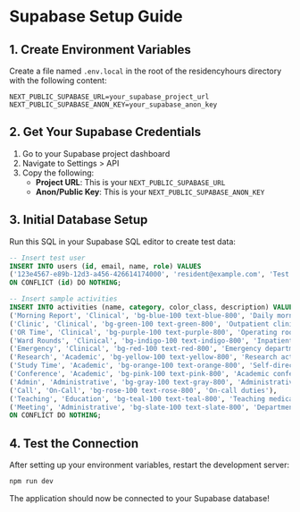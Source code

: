 # Supabase Setup Guide

## 1. Create Environment Variables

Create a file named `.env.local` in the root of the residencyhours directory with the following content:

```
NEXT_PUBLIC_SUPABASE_URL=your_supabase_project_url
NEXT_PUBLIC_SUPABASE_ANON_KEY=your_supabase_anon_key
```

## 2. Get Your Supabase Credentials

1. Go to your Supabase project dashboard
2. Navigate to Settings > API
3. Copy the following:
   - **Project URL**: This is your `NEXT_PUBLIC_SUPABASE_URL`
   - **Anon/Public Key**: This is your `NEXT_PUBLIC_SUPABASE_ANON_KEY`

## 3. Initial Database Setup

Run this SQL in your Supabase SQL editor to create test data:

```sql
-- Insert test user
INSERT INTO users (id, email, name, role) VALUES 
('123e4567-e89b-12d3-a456-426614174000', 'resident@example.com', 'Test Resident', 'resident')
ON CONFLICT (id) DO NOTHING;

-- Insert sample activities
INSERT INTO activities (name, category, color_class, description) VALUES
('Morning Report', 'Clinical', 'bg-blue-100 text-blue-800', 'Daily morning report and case discussions'),
('Clinic', 'Clinical', 'bg-green-100 text-green-800', 'Outpatient clinic hours'),
('OR Time', 'Clinical', 'bg-purple-100 text-purple-800', 'Operating room procedures'),
('Ward Rounds', 'Clinical', 'bg-indigo-100 text-indigo-800', 'Inpatient ward rounds'),
('Emergency', 'Clinical', 'bg-red-100 text-red-800', 'Emergency department coverage'),
('Research', 'Academic', 'bg-yellow-100 text-yellow-800', 'Research activities and data collection'),
('Study Time', 'Academic', 'bg-orange-100 text-orange-800', 'Self-directed study and exam preparation'),
('Conference', 'Academic', 'bg-pink-100 text-pink-800', 'Academic conferences and presentations'),
('Admin', 'Administrative', 'bg-gray-100 text-gray-800', 'Administrative tasks and paperwork'),
('Call', 'On-Call', 'bg-rose-100 text-rose-800', 'On-call duties'),
('Teaching', 'Education', 'bg-teal-100 text-teal-800', 'Teaching medical students or juniors'),
('Meeting', 'Administrative', 'bg-slate-100 text-slate-800', 'Department meetings and committees')
ON CONFLICT DO NOTHING;
```

## 4. Test the Connection

After setting up your environment variables, restart the development server:

```bash
npm run dev
```

The application should now be connected to your Supabase database! 